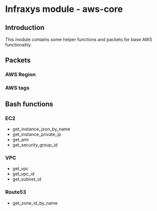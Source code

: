 # Infraxys module - aws-core

## Introduction

This module contains some helper functions and packets for base AWS functionality.

## Packets

### AWS Region

### AWS tags


## Bash functions

### EC2 

- get_instance_json_by_name
- get_instance_private_ip
- get_ami
- get_security_group_id

### VPC

- get_vpc
- get_vpc_id
- get_subnet_id

### Route53

- get_zone_id_by_name